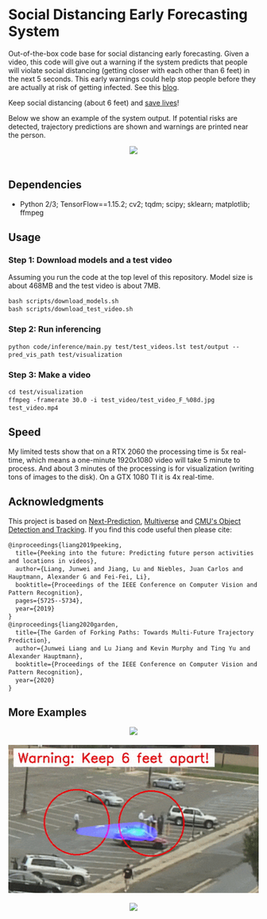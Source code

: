 # Social Distancing Early Forecasting System

Out-of-the-box code base for social distancing early forecasting. Given a video, this code will give out a warning if the system predicts that people will violate social distancing (getting closer with each other than 6 feet) in the next 5 seconds. This early warnings could help stop people before they are actually at risk of getting infected. See this [blog](https://medium.com/@junweil/social-distancing-early-forecasting-system-60186baa67f5).

Keep social distancing (about 6 feet) and [save lives](https://www.cdc.gov/)!

Below we show an example of the system output. If potential risks are detected, trajectory predictions are shown and warnings are printed near the person.

<div align="center">
  <div style="">
      <img src="images/VIRAT_S_000008.short.crop.gif" width="600px" />
  </div>
  <br/>
</div>


## Dependencies
+ Python 2/3; TensorFlow==1.15.2; cv2; tqdm; scipy; sklearn; matplotlib; ffmpeg

## Usage
### Step 1: Download models and a test video
Assuming you run the code at the top level of this repository. Model size is about 468MB and the test video is about 7MB.
```
bash scripts/download_models.sh
bash scripts/download_test_video.sh
```

### Step 2: Run inferencing
```
python code/inference/main.py test/test_videos.lst test/output --pred_vis_path test/visualization
```

### Step 3: Make a video
```
cd test/visualization
ffmpeg -framerate 30.0 -i test_video/test_video_F_%08d.jpg test_video.mp4
```

## Speed
My limited tests show that on a RTX 2060 the processing time is 5x real-time, which means a one-minute 1920x1080 video will take 5 minute to process. And about 3 minutes of the processing is for visualization (writing tons of images to the disk). On a GTX 1080 TI it is 4x real-time.

## Acknowledgments
This project is based on [Next-Prediction](https://github.com/google/next-prediction), [Multiverse](https://github.com/JunweiLiang/Multiverse) and [CMU's Object Detection and Tracking](https://github.com/JunweiLiang/Object_Detection_Tracking).
If you find this code useful then please cite:
```
@inproceedings{liang2019peeking,
  title={Peeking into the future: Predicting future person activities and locations in videos},
  author={Liang, Junwei and Jiang, Lu and Niebles, Juan Carlos and Hauptmann, Alexander G and Fei-Fei, Li},
  booktitle={Proceedings of the IEEE Conference on Computer Vision and Pattern Recognition},
  pages={5725--5734},
  year={2019}
}
@inproceedings{liang2020garden,
  title={The Garden of Forking Paths: Towards Multi-Future Trajectory Prediction},
  author={Junwei Liang and Lu Jiang and Kevin Murphy and Ting Yu and Alexander Hauptmann},
  booktitle={Proceedings of the IEEE Conference on Computer Vision and Pattern Recognition},
  year={2020}
}
```

## More Examples
<div align="center">
  <div style="">
      <img src="images/VIRAT_S_040104_04_000854_000934.crop.gif" width="600px" />
  </div>
  <br/>
  <div style="">
      <img src="images/VIRAT_S_000201_05_001081_001215.crop.gif" width="600px" />
  </div>
  <br/>
  <div style="">
      <img src="images/VIRAT_S_040104_01_000227_000457.crop.gif" width="500px" />
  </div>
</div>


